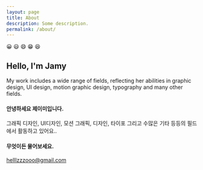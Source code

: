 ```yaml
---
layout: page
title: About
description: Some description.
permalink: /about/
---
```


<!-- <img itemprop="image" class="img-rounded" src="#" alt="jamy"> -->
😀 😃 😄 😁 😆
## Hello, I'm Jamy 

My work includes a wide range of fields, reflecting her abilities in graphic design, UI design, motion graphic design, typography and many other fields. 

#### 안녕하세요 제이미입니다.
그래픽 디자인, UI디자인, 모션 그래픽, 디자인, 타이포 그리고 수많은 기타 등등의 필드에서 활동하고 있어요..


#### 무엇이든 물어보세요.
helllzzzooo@gmail.com
